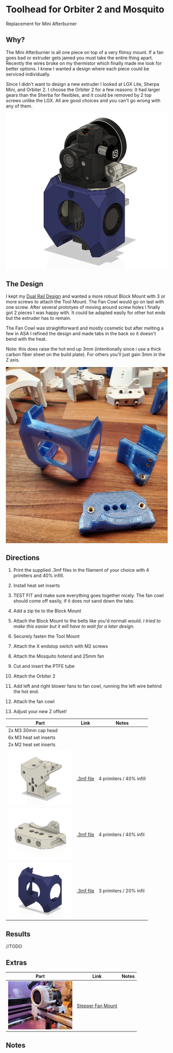 
# Toolhead for Orbiter 2 and Mosquito 
Replacement for Mini Afterburner
## Why?
The Mini Afterburner is all one piece on top of a very flimsy mount. If a fan goes bad or extruder gets jamed you must take the entire thing apart. Recently the wires broke on my thermistor which finally made me look for better options. I knew I wanted a design where each piece could be serviced individually. 

Since I didn't want to design a new extruder I looked at LGX Lite, Sherpa Mini, and Orbiter 2. I choose the Orbiter 2 for a few reasons: It had larger gears than the Sherba for flexibles, and it could be removed by 2 top screws unlike the LGX. All are good choices and you can't go wrong with any of them. 

![Original Voron Gantry v. Dual Rail](ToolheadCAD.png)



## The Design
I kept my [Dual Rail Design](https://github.com/ryangadz/3DPrinters/tree/main/Voron0/Mods/DualRailGantry) and wanted a more robust Block Mount with 3 or more screws to attach the Tool Mount. The Fan Cowl would go on last with one screw. After several prototyes of moving around screw holes I finally got 2 pieces I was happy with. It could be adapted easily for other hot ends but the extruder has to remain. 

The Fan Cowl was straightforward and mostly cosmetic but after melting a few in ASA I refined the design and made tabs in the back so it doesn't bend with the heat. 

Note: this does raise the hot end up 3mm (intentionally since i use a thick carbon fiber sheet on the build plate). For others you'll just gain 3mm in the Z axis. 

![Original Voron Gantry v. Dual Rail](20220826_233626.jpg)

## Directions
1. Print the supplied .3mf files in the filament of your choice with 4 primiters and 40% infill. 

2. Install heat set inserts 

3. TEST FIT and make sure everything goes together nicely. The fan cowl should come off easily, if it does not sand down the tabs. 
4. Add a zip tie to the Block Mount
5. Attach the Block Mount to the belts like you'd normall would. *I tried to make this easier but it will have to wait for a later design.*
6. Securely fasten the Tool Mount
7. Attach the X endstop switch with M2 screws
8. Attach the Mosquito hotend and 25mm fan
9. Cut and insert the PTFE tube
10. Attach the Orbiter 2
11. Add left and right blower fans to fan cowl, running the left wire behind the hot end. 
12. Attach the fan cowl
13. Adjust your new Z offset!


|Part        | Link     | Notes|
|--------------|-----------|------------|
|2x M3 30mm cap head  |      |        |
|6x M3 heat set inserts  |      |        |
|2x M2 heat set inserts  |      |        |
||  |       |
|<img src="BlockMount.png" alt=".3mf file" width="200"/> |[.3mf file](BlockMount.3mf)|4 primiters / 40% infill|
| <img src="ToolMount.png" alt=".3mf" width="200"/>  |[.3mf file](ToolMount.3mf)|4 primiters / 40% infil|
| <img src="FanCowl.png" alt=".3mf" width="200"/>  |[.3mf file](FanCowl.3mf)|3 primiters / 20% infil|

## Results
//TODO

## Extras
|Part        | Link     | Notes|
|--------------|-----------|------------|
|<img src="../../../UniversalParts/StepperFanMount/20220823_175356.jpg" alt="Stepper Fan Mount" width="200"/> |[Stepper Fan Mount](https://github.com/ryangadz/3DPrinters/tree/main/UniversalParts/StepperFanMount)||


## Notes
